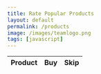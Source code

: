 ```yaml
---
title: Rate Popular Products
layout: default
permalink: /products
image: /images/teamlogo.png
tags: [javascript]
---
```


<!-- HTML table fragment for page -->
<table>
  <thead>
  <tr>
    <th>Product</th>
    <th>Buy</th>
    <th>Skip</th>
  </tr> 
  </thead>
  <tbody id="result">
    <!-- javascript generated data -->
  </tbody>
</table>

<!-- Script is layed out in a sequence (without a function) and will execute when page is loaded -->
<script>

  // prepare HTML defined "result" container for new output
  const resultContainer = document.getElementById("result");

  // keys for product reactions
  const YA = "Ya";
  const NA = "Na";

  // prepare fetch urls
  // const url = "https://flask.nighthawkcodingsociety.com/api/products";
  const url = "https://vase.nighthawkcoders.tk/api/products";
  const get_url = url +"/";
  const ya_url = url + "/buy/";  
  const na_url = url + "/skip/";  

  // prepare fetch GET options
  const options = {
    method: 'GET', // *GET, POST, PUT, DELETE, etc.
    mode: 'cors', // no-cors, *cors, same-origin
    cache: 'default', // *default, no-cache, reload, force-cache, only-if-cached
    credentials: 'same-origin', // include, same-origin, omit
    headers: {
      'Content-Type': 'application/json'
      // 'Content-Type': 'application/x-www-form-urlencoded',
    },
  };
  // prepare fetch PUT options, clones with JS Spread Operator (...)
  const put_options = {...options, method: 'PUT'}; // clones and replaces method

  // fetch the API
  fetch(get_url, options)
    // response is a RESTful "promise" on any successful fetch
    .then(response => {
      // check for response errors
      if (response.status !== 200) {
          error('GET API response failure: ' + response.status);
          return;
      }
      // valid response will have JSON data
      response.json().then(data => {
          console.log(data);
          for (const row of data) {
            // make "tr element" for each "row of data"
            const tr = document.createElement("tr");
            
            // td for product cell
            const product = document.createElement("td");
              product.innerHTML = row.id + ". " + row.product;  // add fetched data to innerHTML

            // td for ya cell with onclick actions
            const ya = document.createElement("td");
              const ya_but = document.createElement('button');
              ya_but.id = YA+row.id   // establishes a ya JS id for cell
              ya_but.innerHTML = row.ya;  // add fetched "ya count" to innerHTML
              ya_but.onclick = function () {
                // onclick function call with "like parameters"
                reaction(YA, ya_url+row.id, ya_but.id);  
              };
              ya.appendChild(ya_but);  // add "ya button" to ya cell

            // td for na cell with onclick actions
            const na = document.createElement("td");
              const na_but = document.createElement('button');
              na_but.id = NA+row.id  // establishes a na JS id for cell
              na_but.innerHTML = row.na;  // add fetched "na count" to innerHTML
              na_but.onclick = function () {
                // onclick function call with "na parameters"
                reaction(NA, na_url+row.id, na_but.id);  
              };
              na.appendChild(na_but);  // add "na button" to na cell
             
            // this builds ALL td's (cells) into tr (row) element
            tr.appendChild(product);
            tr.appendChild(ya);
            tr.appendChild(na);

            // this adds all the tr (row) work above to the HTML "result" container
            resultContainer.appendChild(tr);
          }
      })
  })
  // catch fetch errors (ie Nginx ACCESS to server blocked)
  .catch(err => {
    error(err + " " + get_url);
  });

  // Reaction function to likes or nas user actions
  function reaction(type, put_url, elemID) {

    // fetch the API
    fetch(put_url, put_options)
    // response is a RESTful "promise" on any successful fetch
    .then(response => {
      // check for response errors
      if (response.status !== 200) {
          error("PUT API response failure: " + response.status)
          return;  // api failure
      }
      // valid response will have JSON data
      response.json().then(data => {
          console.log(data);
          // Likes or nas updated/incremented
          if (type === YA) // like data element
            document.getElementById(elemID).innerHTML = data.ya;  // fetched ya data assigned to ya Document Object Model (DOM)
          else if (type === NA) // na data element
            document.getElementById(elemID).innerHTML = data.na;  // fetched na data assigned to na Document Object Model (DOM)
          else
            error("unknown type: " + type);  // should never occur
      })
    })
    // catch fetch errors (ie Nginx ACCESS to server blocked)
    .catch(err => {
      error(err + " " + put_url);
    });
    
  }

  // Something went wrong with actions or responses
  function error(err) {
    // log as Error in console
    console.error(err);
    // append error to resultContainer
    const tr = document.createElement("tr");
    const td = document.createElement("td");
    td.innerHTML = err;
    tr.appendChild(td);
    resultContainer.appendChild(tr);
  }

</script>
